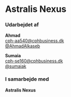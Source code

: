 # Astralis Nexus
### Udarbejdet af 
**Ahmad**  
cph-aa540@cphbusiness.dk  
[@AhmadAlkaseb](https://github.com/AhmadAlkaseb)

**Sumaia**  
cph-se160@cphbusiness.dk  
[@sumaiak](https://github.com/sumaiak)

### I samarbejde med
**Astralis Nexus**  
